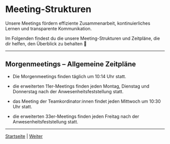 # Meeting-Strukturen

Unsere Meetings fördern effiziente Zusammenarbeit, kontinuierliches Lernen und transparente Kommunikation.

Im Folgenden findest du die unsere Meeting-Strukturen und Zeitpläne, die dir helfen, den Überblick zu behalten 🚀

---

## Morgenmeetings – Allgemeine Zeitpläne

- Die Morgenmeetings finden täglich um 10:14 Uhr statt.

- die erweiterten 11er-Meetings finden jeden Montag, Dienstag und Donnerstag nach der Anwesenheitsfeststellung statt.

- das Meeting der Teamkordinator:innen findet jeden Mittwoch um 10:30 Uhr statt.

- die erweiterten 33er-Meetings finden jeden Freitag nach der Anwesenheitsfeststellung statt.

---

[Startseite](../../README.md) | [Weiter](1/README.md)
